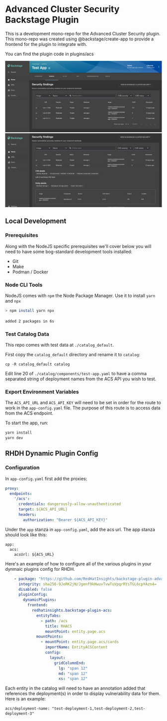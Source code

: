 # Advanced Cluster Security Backstage Plugin

This is a development mono-repo for the Advanced Cluster Security plugin. This mono-repo was created using @backstage/create-app to provide a frontend for the plugin to integrate with.

You can find the plugin code in plugins/acs

![ACS plugin image 1](images/acs_plugin_screenshot_1.png)  
![ACS plugin image 2](images/acs_plugin_screenshot_2.png)  

## Local Development

### Prerequisites

Along with the NodeJS specific prerequisites we'll cover below you will need to have some bog-standard development tools installed:

* Git
* Make
* Podman / Docker

### Node CLI Tools

NodeJS comes with `npm` the Node Package Manager. Use it to install `yarn` and `npx`

```bash
> npm install yarn npx

added 2 packages in 6s
```

### Test Catalog Data

This repo comes with test data at `./catalog_default`.

First copy the `catalog_default` directory and rename it to `catalog`:
```
cp -R catalog_default catalog
```

Edit line 20 of `./catalog/components/test-app.yaml` to have a comma separated string of deployment names from the ACS API you wish to test.

### Export Environment Variables

The `ACS_API_URL` and `ACS_API_KEY` will need to be set in order for the route to work in the `app-config.yaml` file. The purpose of this route is to access data from the ACS endpoint.

To start the app, run:
```sh
yarn install
yarn dev
```

## RHDH Dynamic Plugin Config

### Configuration
In `app-config.yaml` first add the proxies:

```yaml
proxy:
  endpoints:
    '/acs':
      credentials: dangerously-allow-unauthenticated
      target: ${ACS_API_URL}
      headers:
        authorization: "Bearer ${ACS_API_KEY}"
```

Under the `app` stanza in `app-config.yaml`, add the acs url. The app stanza should look like this:
```
app:
  acs:
    acsUrl: ${ACS_URL}
```

Here's an example of how to configure all of the various plugins in your dynmaic plugins config for RHDH.

```yaml
    - package: "https://github.com/RedHatInsights/backstage-plugin-advanced-cluster-security/releases/download/v0.1.1/redhatinsights-backstage-plugin-acs-dynamic-0.1.1.tgz"
      integrity: sha256-9JeRK2jN/Jgenf9kHwuvTvwTuVpqrRYsTGL6cpYAzn4=
      disabled: false
      pluginConfig:
        dynamicPlugins:
          frontend:
            redhatinsights.backstage-plugin-acs:
              entityTabs:
                - path: /acs
                  title: RHACS
                  mountPoint: entity.page.acs
              mountPoints:
                - mountPoint: entity.page.acs/cards
                  importName: EntityACSContent
                  config:
                    layout:
                      gridColumnEnd:
                        lg: "span 12"
                        md: "span 12"
                        xs: "span 12"
```

Each entity in the catalog will need to have an annotation added that references the deployment(s) in order to display vulnerability data for them. Here is an example:
```
acs/deployment-name: "test-deployment-1,test-deployment-2,test-deployment-3"
```

